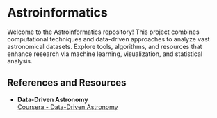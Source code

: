# Astroinformatics
Welcome to the Astroinformatics repository! This project combines computational techniques and data-driven approaches to analyze vast astronomical datasets. Explore tools, algorithms, and resources that enhance research via machine learning, visualization, and statistical analysis.



## References and Resources

- **Data-Driven Astronomy**  
  [Coursera - Data-Driven Astronomy](https://www.coursera.org/learn/data-driven-astronomy)  
 
